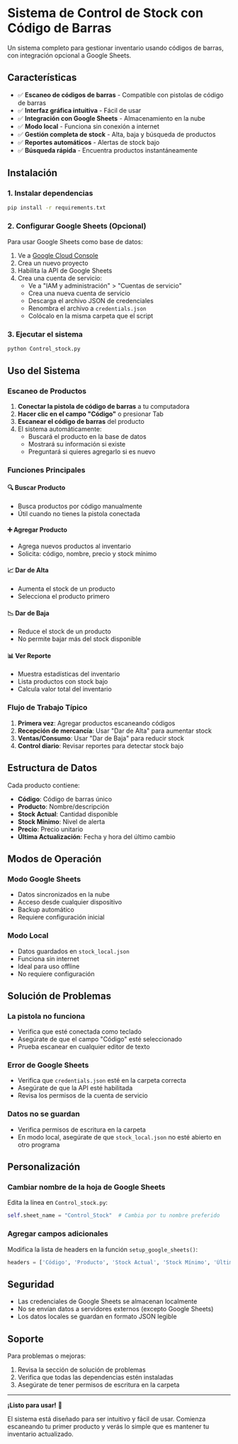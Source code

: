 # Sistema de Control de Stock con Código de Barras

Un sistema completo para gestionar inventario usando códigos de barras, con integración opcional a Google Sheets.

## Características

- ✅ **Escaneo de códigos de barras** - Compatible con pistolas de código de barras
- ✅ **Interfaz gráfica intuitiva** - Fácil de usar
- ✅ **Integración con Google Sheets** - Almacenamiento en la nube
- ✅ **Modo local** - Funciona sin conexión a internet
- ✅ **Gestión completa de stock** - Alta, baja y búsqueda de productos
- ✅ **Reportes automáticos** - Alertas de stock bajo
- ✅ **Búsqueda rápida** - Encuentra productos instantáneamente

## Instalación

### 1. Instalar dependencias

```bash
pip install -r requirements.txt
```

### 2. Configurar Google Sheets (Opcional)

Para usar Google Sheets como base de datos:

1. Ve a [Google Cloud Console](https://console.cloud.google.com/)
2. Crea un nuevo proyecto
3. Habilita la API de Google Sheets
4. Crea una cuenta de servicio:
   - Ve a "IAM y administración" > "Cuentas de servicio"
   - Crea una nueva cuenta de servicio
   - Descarga el archivo JSON de credenciales
   - Renombra el archivo a `credentials.json`
   - Colócalo en la misma carpeta que el script

### 3. Ejecutar el sistema

```bash
python Control_stock.py
```

## Uso del Sistema

### Escaneo de Productos

1. **Conectar la pistola de código de barras** a tu computadora
2. **Hacer clic en el campo "Código"** o presionar Tab
3. **Escanear el código de barras** del producto
4. El sistema automáticamente:
   - Buscará el producto en la base de datos
   - Mostrará su información si existe
   - Preguntará si quieres agregarlo si es nuevo

### Funciones Principales

#### 🔍 **Buscar Producto**
- Busca productos por código manualmente
- Útil cuando no tienes la pistola conectada

#### ➕ **Agregar Producto**
- Agrega nuevos productos al inventario
- Solicita: código, nombre, precio y stock mínimo

#### 📈 **Dar de Alta**
- Aumenta el stock de un producto
- Selecciona el producto primero

#### 📉 **Dar de Baja**
- Reduce el stock de un producto
- No permite bajar más del stock disponible

#### 📊 **Ver Reporte**
- Muestra estadísticas del inventario
- Lista productos con stock bajo
- Calcula valor total del inventario

### Flujo de Trabajo Típico

1. **Primera vez**: Agregar productos escaneando códigos
2. **Recepción de mercancía**: Usar "Dar de Alta" para aumentar stock
3. **Ventas/Consumo**: Usar "Dar de Baja" para reducir stock
4. **Control diario**: Revisar reportes para detectar stock bajo

## Estructura de Datos

Cada producto contiene:
- **Código**: Código de barras único
- **Producto**: Nombre/descripción
- **Stock Actual**: Cantidad disponible
- **Stock Mínimo**: Nivel de alerta
- **Precio**: Precio unitario
- **Última Actualización**: Fecha y hora del último cambio

## Modos de Operación

### Modo Google Sheets
- Datos sincronizados en la nube
- Acceso desde cualquier dispositivo
- Backup automático
- Requiere configuración inicial

### Modo Local
- Datos guardados en `stock_local.json`
- Funciona sin internet
- Ideal para uso offline
- No requiere configuración

## Solución de Problemas

### La pistola no funciona
- Verifica que esté conectada como teclado
- Asegúrate de que el campo "Código" esté seleccionado
- Prueba escanear en cualquier editor de texto

### Error de Google Sheets
- Verifica que `credentials.json` esté en la carpeta correcta
- Asegúrate de que la API esté habilitada
- Revisa los permisos de la cuenta de servicio

### Datos no se guardan
- Verifica permisos de escritura en la carpeta
- En modo local, asegúrate de que `stock_local.json` no esté abierto en otro programa

## Personalización

### Cambiar nombre de la hoja de Google Sheets
Edita la línea en `Control_stock.py`:
```python
self.sheet_name = "Control_Stock"  # Cambia por tu nombre preferido
```

### Agregar campos adicionales
Modifica la lista de headers en la función `setup_google_sheets()`:
```python
headers = ['Código', 'Producto', 'Stock Actual', 'Stock Mínimo', 'Última Actualización', 'Precio', 'Nuevo Campo']
```

## Seguridad

- Las credenciales de Google Sheets se almacenan localmente
- No se envían datos a servidores externos (excepto Google Sheets)
- Los datos locales se guardan en formato JSON legible

## Soporte

Para problemas o mejoras:
1. Revisa la sección de solución de problemas
2. Verifica que todas las dependencias estén instaladas
3. Asegúrate de tener permisos de escritura en la carpeta

---

**¡Listo para usar!** 🚀

El sistema está diseñado para ser intuitivo y fácil de usar. Comienza escaneando tu primer producto y verás lo simple que es mantener tu inventario actualizado. 